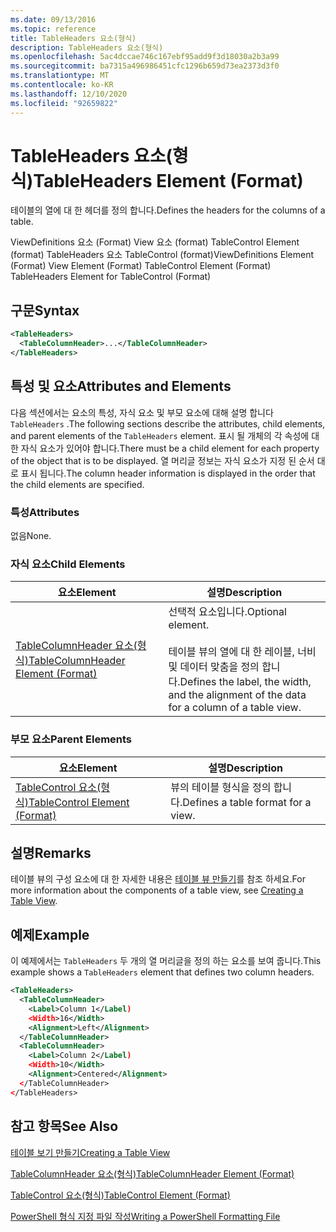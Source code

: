 ```yaml
---
ms.date: 09/13/2016
ms.topic: reference
title: TableHeaders 요소(형식)
description: TableHeaders 요소(형식)
ms.openlocfilehash: 5ac4dccae746c167ebf95add9f3d18030a2b3a99
ms.sourcegitcommit: ba7315a496986451cfc1296b659d73ea2373d3f0
ms.translationtype: MT
ms.contentlocale: ko-KR
ms.lasthandoff: 12/10/2020
ms.locfileid: "92659822"
---
```

# <a name="tableheaders-element-format"></a><span data-ttu-id="f246d-103">TableHeaders 요소(형식)</span><span class="sxs-lookup"><span data-stu-id="f246d-103">TableHeaders Element (Format)</span></span>

<span data-ttu-id="f246d-104">테이블의 열에 대 한 헤더를 정의 합니다.</span><span class="sxs-lookup"><span data-stu-id="f246d-104">Defines the headers for the columns of a table.</span></span>

<span data-ttu-id="f246d-105">ViewDefinitions 요소 (Format) View 요소 (format) TableControl Element (format) TableHeaders 요소 TableControl (format)</span><span class="sxs-lookup"><span data-stu-id="f246d-105">ViewDefinitions Element (Format) View Element (Format) TableControl Element (Format) TableHeaders Element for TableControl (Format)</span></span>

## <a name="syntax"></a><span data-ttu-id="f246d-106">구문</span><span class="sxs-lookup"><span data-stu-id="f246d-106">Syntax</span></span>

```xml
<TableHeaders>
  <TableColumnHeader>...</TableColumnHeader>
</TableHeaders>

```

## <a name="attributes-and-elements"></a><span data-ttu-id="f246d-107">특성 및 요소</span><span class="sxs-lookup"><span data-stu-id="f246d-107">Attributes and Elements</span></span>

<span data-ttu-id="f246d-108">다음 섹션에서는 요소의 특성, 자식 요소 및 부모 요소에 대해 설명 합니다 `TableHeaders` .</span><span class="sxs-lookup"><span data-stu-id="f246d-108">The following sections describe the attributes, child elements, and parent elements of the `TableHeaders` element.</span></span> <span data-ttu-id="f246d-109">표시 될 개체의 각 속성에 대 한 자식 요소가 있어야 합니다.</span><span class="sxs-lookup"><span data-stu-id="f246d-109">There must be a child element for each property of the object that is to be displayed.</span></span> <span data-ttu-id="f246d-110">열 머리글 정보는 자식 요소가 지정 된 순서 대로 표시 됩니다.</span><span class="sxs-lookup"><span data-stu-id="f246d-110">The column header information is displayed in the order that the child elements are specified.</span></span>

### <a name="attributes"></a><span data-ttu-id="f246d-111">특성</span><span class="sxs-lookup"><span data-stu-id="f246d-111">Attributes</span></span>

<span data-ttu-id="f246d-112">없음</span><span class="sxs-lookup"><span data-stu-id="f246d-112">None.</span></span>

### <a name="child-elements"></a><span data-ttu-id="f246d-113">자식 요소</span><span class="sxs-lookup"><span data-stu-id="f246d-113">Child Elements</span></span>

|<span data-ttu-id="f246d-114">요소</span><span class="sxs-lookup"><span data-stu-id="f246d-114">Element</span></span>|<span data-ttu-id="f246d-115">설명</span><span class="sxs-lookup"><span data-stu-id="f246d-115">Description</span></span>|
|-------------|-----------------|
|[<span data-ttu-id="f246d-116">TableColumnHeader 요소(형식)</span><span class="sxs-lookup"><span data-stu-id="f246d-116">TableColumnHeader Element (Format)</span></span>](./tablecolumnheader-element-format.md)|<span data-ttu-id="f246d-117">선택적 요소입니다.</span><span class="sxs-lookup"><span data-stu-id="f246d-117">Optional element.</span></span><br /><br /> <span data-ttu-id="f246d-118">테이블 뷰의 열에 대 한 레이블, 너비 및 데이터 맞춤을 정의 합니다.</span><span class="sxs-lookup"><span data-stu-id="f246d-118">Defines the label, the width, and the alignment of the data for a column of a table view.</span></span>|

### <a name="parent-elements"></a><span data-ttu-id="f246d-119">부모 요소</span><span class="sxs-lookup"><span data-stu-id="f246d-119">Parent Elements</span></span>

|<span data-ttu-id="f246d-120">요소</span><span class="sxs-lookup"><span data-stu-id="f246d-120">Element</span></span>|<span data-ttu-id="f246d-121">설명</span><span class="sxs-lookup"><span data-stu-id="f246d-121">Description</span></span>|
|-------------|-----------------|
|[<span data-ttu-id="f246d-122">TableControl 요소(형식)</span><span class="sxs-lookup"><span data-stu-id="f246d-122">TableControl Element (Format)</span></span>](./tablecontrol-element-format.md)|<span data-ttu-id="f246d-123">뷰의 테이블 형식을 정의 합니다.</span><span class="sxs-lookup"><span data-stu-id="f246d-123">Defines a table format for a view.</span></span>|

## <a name="remarks"></a><span data-ttu-id="f246d-124">설명</span><span class="sxs-lookup"><span data-stu-id="f246d-124">Remarks</span></span>

<span data-ttu-id="f246d-125">테이블 뷰의 구성 요소에 대 한 자세한 내용은 [테이블 뷰 만들기](./creating-a-table-view.md)를 참조 하세요.</span><span class="sxs-lookup"><span data-stu-id="f246d-125">For more information about the components of a table view, see [Creating a Table View](./creating-a-table-view.md).</span></span>

## <a name="example"></a><span data-ttu-id="f246d-126">예제</span><span class="sxs-lookup"><span data-stu-id="f246d-126">Example</span></span>

<span data-ttu-id="f246d-127">이 예제에서는 `TableHeaders` 두 개의 열 머리글을 정의 하는 요소를 보여 줍니다.</span><span class="sxs-lookup"><span data-stu-id="f246d-127">This example shows a `TableHeaders` element that defines two column headers.</span></span>

```xml
<TableHeaders>
  <TableColumnHeader>
    <Label>Column 1</Label)
    <Width>16</Width>
    <Alignment>Left</Alignment>
  </TableColumnHeader>
  <TableColumnHeader>
    <Label>Column 2</Label)
    <Width>10</Width>
    <Alignment>Centered</Alignment>
  </TableColumnHeader>
</TableHeaders>
```

## <a name="see-also"></a><span data-ttu-id="f246d-128">참고 항목</span><span class="sxs-lookup"><span data-stu-id="f246d-128">See Also</span></span>

[<span data-ttu-id="f246d-129">테이블 보기 만들기</span><span class="sxs-lookup"><span data-stu-id="f246d-129">Creating a Table View</span></span>](./creating-a-table-view.md)

[<span data-ttu-id="f246d-130">TableColumnHeader 요소(형식)</span><span class="sxs-lookup"><span data-stu-id="f246d-130">TableColumnHeader Element (Format)</span></span>](./tablecolumnheader-element-format.md)

[<span data-ttu-id="f246d-131">TableControl 요소(형식)</span><span class="sxs-lookup"><span data-stu-id="f246d-131">TableControl Element (Format)</span></span>](./tablecontrol-element-format.md)

[<span data-ttu-id="f246d-132">PowerShell 형식 지정 파일 작성</span><span class="sxs-lookup"><span data-stu-id="f246d-132">Writing a PowerShell Formatting File</span></span>](./writing-a-powershell-formatting-file.md)
